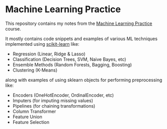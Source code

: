 # Machine Learning Practice

This repository contains my notes from the [Machine Learning Practice](https://study.iitm.ac.in/ds/course_pages/BSCS2008.html) course.

It mostly contains code snippets and examples of various ML techniques implemented using [scikit-learn](https://scikit-learn.org/) like:
+ Regression (Linear, Ridge & Lasso)
+ Classification (Decision Trees, SVM, Naive Bayes, etc)
+ Ensemble Methods (Random Forests, Bagging, Boosting)
+ Clustering (K-Means)

along with examples of using sklearn objects for performing preprocessing like: 
+ Encoders (OneHotEncoder, OrdinalEncoder, etc)
+ Imputers (for imputing missing values)
+ Pipelines (for chaining transformations)
+ Column Transformer
+ Feature Union
+ Feature Selection
